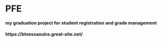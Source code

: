 # PFE
<h4> my graduation project for student registration and grade management<h4/>
https://btsessaouira.great-site.net/
